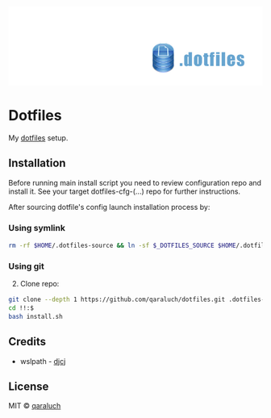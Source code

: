 ![](./pic/git-logo-dotfiles.jpg)

# Dotfiles
My [dotfiles](https://github.com/qaraluch/dotfiles) setup.

## Installation
Before running main install script you need to review configuration repo and install it. See your target dotfiles-cfg-(...) repo for further instructions. 

After sourcing dotfile's config launch installation process by:
 
### Using symlink
```sh
rm -rf $HOME/.dotfiles-source && ln -sf $_DOTFILES_SOURCE $HOME/.dotfiles-source # see dotfiles-cfg/.dotfiles-config
```

### Using git
2. Clone repo:
```sh
git clone --depth 1 https://github.com/qaraluch/dotfiles.git .dotfiles-source
cd !!:$
bash install.sh
```

## Credits
*    wslpath - [djcj](djcj@gmx.de)

## License
MIT © [qaraluch](https://github.com/qaraluch)

